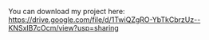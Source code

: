 You can download my project here:
https://drive.google.com/file/d/1TwiQZgRO-YbTkCbrzUz--KNSxIB7cOcm/view?usp=sharing
